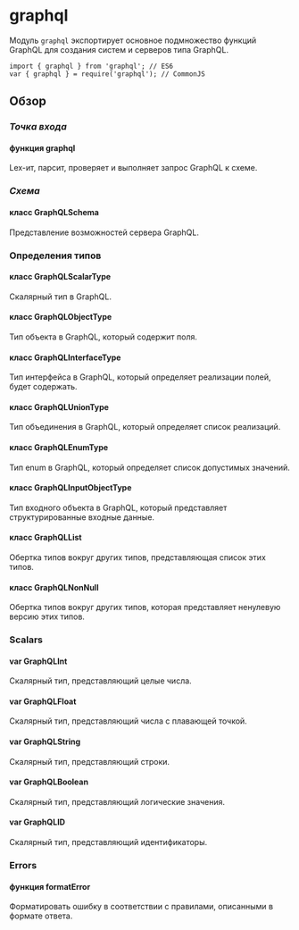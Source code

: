 # graphql

Модуль ```graphql``` экспортирует основное подмножество функций GraphQL для создания систем и серверов типа GraphQL.

```
import { graphql } from 'graphql'; // ES6
var { graphql } = require('graphql'); // CommonJS
```

## Обзор

### *Точка входа*

#### функция graphql
Lex-ит, парсит, проверяет и выполняет запрос GraphQL к схеме.

### *Схема*

#### класс GraphQLSchema
Представление возможностей сервера GraphQL.

### Определения типов

#### класс GraphQLScalarType
Скалярный тип в GraphQL.
#### класс GraphQLObjectType
Тип объекта в GraphQL, который содержит поля.
#### класс GraphQLInterfaceType
Тип интерфейса в GraphQL, который определяет реализации полей, будет содержать.
#### класс GraphQLUnionType
Тип объединения в GraphQL, который определяет список реализаций.
#### класс GraphQLEnumType
Тип enum в GraphQL, который определяет список допустимых значений.
#### класс GraphQLInputObjectType
Тип входного объекта в GraphQL, который представляет структурированные входные данные.
#### класс GraphQLList
Обертка типов вокруг других типов, представляющая список этих типов.
#### класс GraphQLNonNull
Обертка типов вокруг других типов, которая представляет ненулевую версию этих типов.

### Scalars

#### var GraphQLInt
Скалярный тип, представляющий целые числа.

#### var GraphQLFloat
Скалярный тип, представляющий числа с плавающей точкой.

#### var GraphQLString
Скалярный тип, представляющий строки.

#### var GraphQLBoolean
Скалярный тип, представляющий логические значения.

#### var GraphQLID
Скалярный тип, представляющий идентификаторы.

### Errors

#### функция formatError
Форматировать ошибку в соответствии с правилами, описанными в формате ответа.